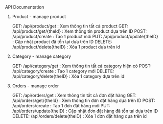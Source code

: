 API Documentation
1. Product - manage product
   
   GET: /api/product/get : Xem thông tin tất cả product
   GET: /api/product/get/{theId} : Xem thông tin product dựa trên ID
   POST: /api/product/create : Tạo 1 product mới
   PUT: /api/product/update{theID} : Cập nhật product đã tồn tại dựa trên ID
   DELETE: /api/product/delete{theID} : Xóa 1 product dựa trên id
   
2. Category - manage category
   
   GET: /api/category/get : Xem thông tin tất cả category hiện có
   POST: /api/category/create : Tạo 1 category mới
   DELETE: /api/category/delete{theID} : Xóa 1 category dựa trên id

3. Orders - manage order

   GET: /api/orders/get : Xem thông tin tất cả đơn đặt hàng
   GET: /api/orders/get/{theId} : Xem thông tin đơn đặt hàng dựa trên ID
   POST: /api/orders/create : Tạo 1 đơn đặt hàng mới
   PUT: /api/orders/update{theID} : Cập nhật đơn đặt hàng đã tồn tại dựa trên ID
   DELETE: /api/orders/delete{theID} : Xóa 1 đơn đặt hàng dựa trên id
